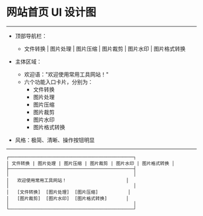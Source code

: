 # 网站首页 UI 设计图

---

- 顶部导航栏：
  - 文件转换 | 图片处理 | 图片压缩 | 图片裁剪 | 图片水印 | 图片格式转换

- 主体区域：
  - 欢迎语："欢迎使用常用工具网站！"
  - 六个功能入口卡片，分别为：
    - 文件转换
    - 图片处理
    - 图片压缩
    - 图片裁剪
    - 图片水印
    - 图片格式转换

- 风格：极简、清晰、操作按钮明显

---

```
┌──────────────────────────────────────────────┐
│ 文件转换 | 图片处理 | 图片压缩 | 图片裁剪 | 图片水印 | 图片格式转换 │
├──────────────────────────────────────────────┤
│                                              │
│   欢迎使用常用工具网站！                      │
│                                              │
│   [文件转换]  [图片处理]  [图片压缩]           │
│   [图片裁剪]  [图片水印]  [图片格式转换]       │
│                                              │
└──────────────────────────────────────────────┘
``` 